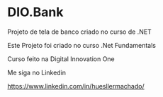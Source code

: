 # DIO.Bank
Projeto de tela de banco criado no  curso de .NET 


Este Projeto foi criado no curso .Net Fundamentals 

Curso feito na Digital Innovation One




Me siga no Linkedin

https://www.linkedin.com/in/huesllermachado/
